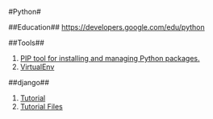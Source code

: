 #Python#

##Education##
https://developers.google.com/edu/python

##Tools##
1. [PIP tool for installing and managing Python packages.](https://pip.pypa.io/en/latest/index.html)
2. [VirtualEnv](http://docs.python-guide.org/en/latest/dev/virtualenvs/)

##django##
1. [Tutorial](https://docs.djangoproject.com/en/1.7/intro/tutorial01/)
2. [Tutorial Files](https://github.com/django/djangoproject.com)


